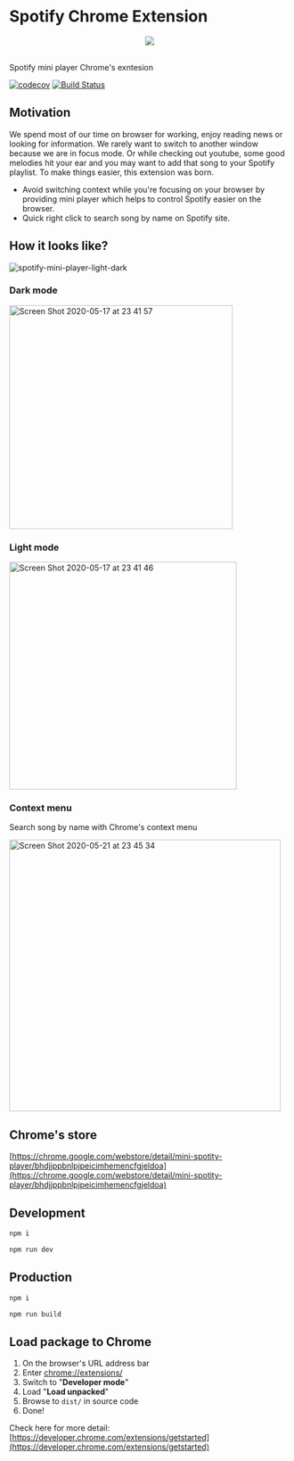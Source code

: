 # Spotify Chrome Extension

<div align="center">
  <img src="https://user-images.githubusercontent.com/6290720/82152014-98407200-9899-11ea-9a63-ba6b42aa2c34.png" />
  <br />
  <br />
</div>

Spotify mini player Chrome's exntesion

[![codecov](https://codecov.io/gh/davidnguyen179/spotify-extension/branch/master/graph/badge.svg)](https://codecov.io/gh/davidnguyen179/spotify-extension) [![Build Status](https://travis-ci.com/davidnguyen179/spotify-extension.svg?branch=master)](https://travis-ci.com/davidnguyen179/spotify-extension)

## Motivation

We spend most of our time on browser for working, enjoy reading news or looking for information. We rarely want to switch to another window because we are in focus mode. Or while checking out youtube, some good melodies hit your ear and you may want to add that song to your Spotify playlist. To make things easier, this extension was born.

- Avoid switching context while you're focusing on your browser by providing mini player which helps to control Spotify easier on the browser.
- Quick right click to search song by name on Spotify site.

## How it looks like?

![spotify-mini-player-light-dark](https://user-images.githubusercontent.com/6290720/82152282-0afe1d00-989b-11ea-8266-4f4a8c71c11f.gif)

### Dark mode

<img width="401" alt="Screen Shot 2020-05-17 at 23 41 57" src="https://user-images.githubusercontent.com/6290720/82152215-ba86bf80-989a-11ea-820b-b87053ad09d8.png">

### Light mode

<img width="408" alt="Screen Shot 2020-05-17 at 23 41 46" src="https://user-images.githubusercontent.com/6290720/82152226-ca9e9f00-989a-11ea-8d1c-63d1ad05d274.png">

### Context menu

Search song by name with Chrome's context menu

<img width="487" alt="Screen Shot 2020-05-21 at 23 45 34" src="https://user-images.githubusercontent.com/6290720/82570946-3cd5f300-9bbd-11ea-98d0-c15dda420c2b.png">

## Chrome's store

[https://chrome.google.com/webstore/detail/mini-spotity-player/bhdjjppbnlpjpeicimhemencfgjeldoa](https://chrome.google.com/webstore/detail/mini-spotity-player/bhdjjppbnlpjpeicimhemencfgjeldoa)

## Development

```bash
npm i
```

```bash
npm run dev
```

## Production

```bash
npm i
```

```bash
npm run build
```

## Load package to Chrome

1. On the browser's URL address bar
2. Enter [chrome://extensions/](chrome://extensions/)
3. Switch to "**Developer mode**"
4. Load "**Load unpacked**"
5. Browse to `dist/` in source code
6. Done!

Check here for more detail: [https://developer.chrome.com/extensions/getstarted](https://developer.chrome.com/extensions/getstarted)

